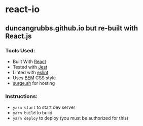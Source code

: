 # react-io

## duncangrubbs.github.io but re-built with React.js

### Tools Used:
- Built With [React](https://reactjs.org/)
- Tested with [Jest](https://jestjs.io/)
- Linted with [eslint](https://eslint.org/)
- Uses [BEM](http://getbem.com/introduction/) CSS style
- [surge.sh](https://surge.sh) for hosting

### Instructions:
- `yarn start` to start dev server
- `yarn build` to build
- `yarn deploy` to deploy (you must be authorized for this)